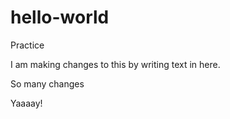 # hello-world
Practice

I am making changes to this by writing text in here.

So many changes

Yaaaay! 
